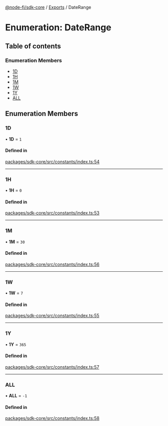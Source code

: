 [@node-fi/sdk-core](../README.md) / [Exports](../modules.md) / DateRange

# Enumeration: DateRange

## Table of contents

### Enumeration Members

- [1D](DateRange.md#1d)
- [1H](DateRange.md#1h)
- [1M](DateRange.md#1m)
- [1W](DateRange.md#1w)
- [1Y](DateRange.md#1y)
- [ALL](DateRange.md#all)

## Enumeration Members

### 1D

• **1D** = ``1``

#### Defined in

[packages/sdk-core/src/constants/index.ts:54](https://github.com/Node-Fi/sdk/blob/eb73fa4/packages/sdk-core/src/constants/index.ts#L54)

___

### 1H

• **1H** = ``0``

#### Defined in

[packages/sdk-core/src/constants/index.ts:53](https://github.com/Node-Fi/sdk/blob/eb73fa4/packages/sdk-core/src/constants/index.ts#L53)

___

### 1M

• **1M** = ``30``

#### Defined in

[packages/sdk-core/src/constants/index.ts:56](https://github.com/Node-Fi/sdk/blob/eb73fa4/packages/sdk-core/src/constants/index.ts#L56)

___

### 1W

• **1W** = ``7``

#### Defined in

[packages/sdk-core/src/constants/index.ts:55](https://github.com/Node-Fi/sdk/blob/eb73fa4/packages/sdk-core/src/constants/index.ts#L55)

___

### 1Y

• **1Y** = ``365``

#### Defined in

[packages/sdk-core/src/constants/index.ts:57](https://github.com/Node-Fi/sdk/blob/eb73fa4/packages/sdk-core/src/constants/index.ts#L57)

___

### ALL

• **ALL** = ``-1``

#### Defined in

[packages/sdk-core/src/constants/index.ts:58](https://github.com/Node-Fi/sdk/blob/eb73fa4/packages/sdk-core/src/constants/index.ts#L58)
